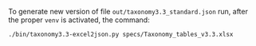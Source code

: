To generate new version of file ``out/taxonomy3.3_standard.json`` run,
after the proper ``venv`` is activated, the command:

``./bin/taxonomy3.3-excel2json.py specs/Taxonomy_tables_v3.3.xlsx``
